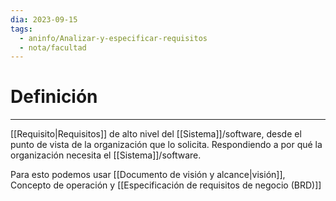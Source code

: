 ```yaml
---
dia: 2023-09-15
tags:
  - aninfo/Analizar-y-especificar-requisitos
  - nota/facultad
---
```

# Definición
---
[[Requisito|Requisitos]] de alto nivel del [[Sistema]]/software, desde el punto de vista de la organización que lo solicita. Respondiendo a por qué la organización necesita el [[Sistema]]/software.

Para esto podemos usar [[Documento de visión y alcance|visión]], Concepto de operación y [[Especificación de requisitos de negocio (BRD)]]